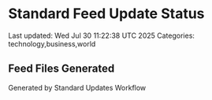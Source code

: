 # Standard Feed Update Status
Last updated: Wed Jul 30 11:22:38 UTC 2025
Categories: technology,business,world

## Feed Files Generated

Generated by Standard Updates Workflow
